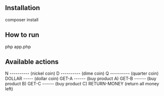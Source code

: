 Installation
-----------------
composer install


How to run
-----------------
php app.php


Available actions
-----------------
N ---------- (nickel coin)
D ---------- (dime coin)
Q ---------- (quarter coin)
DOLLAR ----- (dollar coin)
GET-A ------ (buy product A)
GET-B ------ (buy product B)
GET-C ------ (buy product C)
RETURN-MONEY (return all money left)
